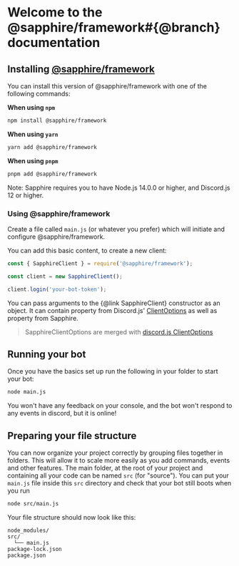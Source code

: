 # Welcome to the @sapphire/framework#{@branch} documentation

## Installing [@sapphire/framework](https://www.npmjs.com/package/@sapphire/framework)

You can install this version of @sapphire/framework with one of the following commands:

**When using `npm`**

```sh
npm install @sapphire/framework
```

**When using `yarn`**

```sh
yarn add @sapphire/framework
```

**When using `pnpm`**

```sh
pnpm add @sapphire/framework
```

Note: Sapphire requires you to have Node.js 14.0.0 or higher, and Discord.js 12 or higher.

### Using @sapphire/framework

Create a file called `main.js` (or whatever you prefer) which will initiate and configure @sapphire/framework.

You can add this basic content, to create a new client:

```javascript
const { SapphireClient } = require('@sapphire/framework');

const client = new SapphireClient();

client.login('your-bot-token');
```

You can pass arguments to the {@link SapphireClient} constructor as an object. It can contain property from Discord.js'
[ClientOptions](https://discord.js.org/#/docs/main/stable/typedef/ClientOptions) as well as property from Sapphire.

> SapphireClientOptions are merged with [discord.js ClientOptions](https://discord.js.org/#/docs/main/stable/typedef/ClientOptions)

## Running your bot

Once you have the basics set up run the following in your folder to start your bot:

```sh
node main.js
```

You won't have any feedback on your console, and the bot won't respond to any events in discord, but it is online!

## Preparing your file structure

You can now organize your project correctly by grouping files together in folders. This will allow it to scale more
easily as you add commands, events and other features.
The main folder, at the root of your project and containing all your code can be named `src` (for "source"). You can put
your `main.js` file inside this `src` directory and check that your bot still boots when you run

```sh
node src/main.js
```

Your file structure should now look like this:

```
node_modules/
src/
  └── main.js
package-lock.json
package.json
```
